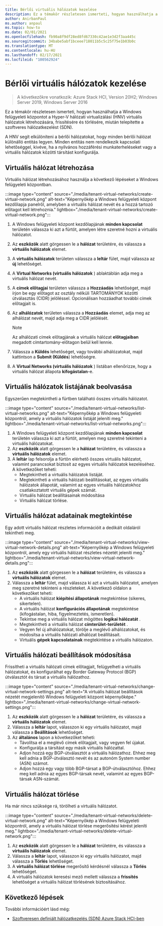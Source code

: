```yaml
---
title: Bérlői virtuális hálózatok kezelése
description: Ez a témakör részletesen ismerteti, hogyan használhatja a Windows felügyeleti központot a Hyper-V hálózati virtualizálási (HNV) virtuális hálózatok létrehozására, frissítésére és törlésére, miután telepítette a szoftveres hálózatkezelést (SDN).
author: AnirbanPaul
ms.author: anpaul
ms.topic: how-to
ms.date: 02/01/2021
ms.openlocfilehash: fb90a8f9df28ed8fd67330c42ae1e3d2f3aa445c
ms.sourcegitcommit: 34babe5abf1bceee718011b5c5c25f75e1b03b0c
ms.translationtype: MT
ms.contentlocale: hu-HU
ms.lasthandoff: 02/17/2021
ms.locfileid: "100562924"
---
```

# <a name="manage-tenant-virtual-networks"></a>Bérlői virtuális hálózatok kezelése

>A következőkre vonatkozik: Azure Stack HCI, Version 20H2; Windows Server 2019, Windows Server 2016

Ez a témakör részletesen ismerteti, hogyan használhatja a Windows felügyeleti központot a Hyper-V hálózati virtualizálási (HNV) virtuális hálózatok létrehozására, frissítésére és törlésére, miután telepítette a szoftveres hálózatkezelést (SDN).

A HNV segít elkülöníteni a bérlői hálózatokat, hogy minden bérlői hálózat különálló entitás legyen. Minden entitás nem rendelkezik kapcsolati lehetőséggel, kivéve, ha a nyilvános hozzáférési munkaterheléseket vagy a virtuális hálózatok közötti társítást konfigurálja.

## <a name="create-a-virtual-network"></a>Virtuális hálózat létrehozása
Virtuális hálózat létrehozásához használja a következő lépéseket a Windows felügyeleti központban.

:::image type="content" source="./media/tenant-virtual-networks/create-virtual-network.png" alt-text="Képernyőkép a Windows felügyeleti központ kezdőlapja panelről, amelyben a virtuális hálózat nevét és a hozzá tartozó előtagot kell létrehoznia." lightbox="./media/tenant-virtual-networks/create-virtual-network.png":::

1. A Windows felügyeleti központ kezdőlapjának **minden kapcsolat** területén válassza ki azt a fürtöt, amelyen létre szeretné hozni a virtuális hálózatot.
1. Az **eszközök** alatt görgessen le a **hálózat** területére, és válassza a **virtuális hálózatok** elemet.
1. A **virtuális hálózatok** területen válassza a **leltár** fület, majd válassza az **új** lehetőséget.
1. A **Virtual Networks (virtuális hálózatok** ) ablaktáblán adja meg a virtuális hálózat nevét.
1. A **címek előtagjai** területen válassza a **Hozzáadás** lehetőséget, majd írjon be egy előtagot az osztály nélküli TARTOMÁNYOK közötti útválasztás (CIDR) jelöléssel. Opcionálisan hozzáadhat további címek előtagjait is.
1. Az **alhálózatok** területen válassza a **Hozzáadás** elemet, adja meg az alhálózat nevét, majd adja meg a CIDR jelölését.

   >[!NOTE]
   > Az alhálózati címek előtagjának a virtuális hálózat **előtagjaiban** megadott címtartomány-előtagon belül kell lennie.

1. Válassza a **Küldés** lehetőséget, vagy további alhálózatokat, majd kattintson a **Submit (Küldés**) lehetőségre.
1. A **Virtual Networks (virtuális hálózatok** ) listában ellenőrizze, hogy a virtuális hálózat állapota **kifogástalan**-e.

## <a name="get-a-list-of-virtual-networks"></a>Virtuális hálózatok listájának beolvasása
Egyszerűen megtekintheti a fürtben található összes virtuális hálózatot.

:::image type="content" source="./media/tenant-virtual-networks/list-virtual-networks.png" alt-text="Képernyőkép a Windows felügyeleti központról, amely a virtuális hálózatok listáját jeleníti meg." lightbox="./media/tenant-virtual-networks/list-virtual-networks.png":::

1. A Windows felügyeleti központ kezdőlapjának **minden kapcsolat** területén válassza ki azt a fürtöt, amelyen meg szeretné tekinteni a virtuális hálózatokat.
1. Az **eszközök** alatt görgessen le a **hálózat** területére, és válassza a **virtuális hálózatok** elemet.
1. A **leltár** lap felsorolja a fürtön elérhető összes virtuális hálózatot, valamint parancsokat biztosít az egyes virtuális hálózatok kezeléséhez. A következőket teheti:
    - Megtekintheti a virtuális hálózatok listáját.
    - Megtekintheti a virtuális hálózati beállításokat, az egyes virtuális hálózatok állapotát, valamint az egyes virtuális hálózatokhoz csatlakoztatott virtuális gépek számát.
    - Virtuális hálózat beállításainak módosítása
    - Virtuális hálózat törlése.

## <a name="view-virtual-network-details"></a>Virtuális hálózat adatainak megtekintése
Egy adott virtuális hálózat részletes információit a dedikált oldaláról tekintheti meg.

:::image type="content" source="./media/tenant-virtual-networks/view-virtual-network-details.png" alt-text="Képernyőkép a Windows felügyeleti központról, amely egy virtuális hálózat részletes nézetét jeleníti meg." lightbox="./media/tenant-virtual-networks/view-virtual-network-details.png":::

1. Az **eszközök** alatt görgessen le a **hálózat** területére, és válassza a **virtuális hálózatok** elemet.
1. Válassza a **leltár** fület, majd válassza ki azt a virtuális hálózatot, amelyen meg szeretné tekinteni a részleteket. A következő oldalon a következőket teheti:
    - A virtuális hálózat **kiépítési állapotának** megtekintése (sikeres, sikertelen).
    - A virtuális hálózat **konfigurációs állapotának** megtekintése (kifogástalan, hiba, figyelmeztetés, ismeretlen).
    - Tekintse meg a virtuális hálózat mögöttes **logikai hálózatát** .
    - Megtekintheti a virtuális hálózat **címterület-területét** .
    - Vegyen fel új alhálózatokat, törölje a meglévő alhálózatokat, és módosítsa a virtuális hálózati alhálózat beállításait.
    - Virtuális **gépek kapcsolatainak** megtekintése a virtuális hálózaton.

## <a name="change-virtual-network-settings"></a>Virtuális hálózati beállítások módosítása
Frissítheti a virtuális hálózati címek előtagjait, felügyelheti a virtuális hálózatokat, és konfigurálhat egy Border Gateway Protocol (BGP) útválasztót és társat a virtuális hálózathoz.

:::image type="content" source="./media/tenant-virtual-networks/change-virtual-network-settings.png" alt-text="A virtuális hálózat beállítások nézetét megjelenítő Windows felügyeleti központ képernyőképe." lightbox="./media/tenant-virtual-networks/change-virtual-network-settings.png":::

1. Az **eszközök** alatt görgessen le a **hálózat** területére, és válassza a **virtuális hálózatok** elemet.
1. Válassza a **leltár** lapot, válasszon ki egy virtuális hálózatot, majd válassza a **Beállítások** lehetőséget.
1. Az **általános** lapon a következőket teheti:
    - Távolítsa el a meglévő címek előtagjait, vagy vegyen fel újakat.
    - Konfigurálja a társítást egy másik virtuális hálózattal.
    - Adjon hozzá egy BGP-útválasztót a virtuális hálózathoz. Ehhez meg kell adnia a BGP-útválasztó nevét és az autonóm System number (ASN) számot.
    - Adjon hozzá egy vagy több BGP-társat a BGP-útválasztóhoz. Ehhez meg kell adnia az egyes BGP-társak nevét, valamint az egyes BGP-társak ASN-számát.

## <a name="delete-a-virtual-network"></a>Virtuális hálózat törlése
Ha már nincs szüksége rá, törölheti a virtuális hálózatot.

:::image type="content" source="./media/tenant-virtual-networks/delete-virtual-network.png" alt-text="Képernyőkép a Windows felügyeleti központról, amely a virtuális hálózat törlése megerősítési kérést jeleníti meg." lightbox="./media/tenant-virtual-networks/delete-virtual-network.png":::

1. Az **eszközök** alatt görgessen le a **hálózat** területére, és válassza a **virtuális hálózatok** elemet.
1. Válassza a **leltár** lapot, válasszon ki egy virtuális hálózatot, majd válassza a **Törlés** lehetőséget.
1. A **virtuális hálózat törlése** megerősítő kérdésnél válassza a **Törlés** lehetőséget.
1. A virtuális hálózatok keresési mező mellett válassza a **frissítés** lehetőséget a virtuális hálózat törlésének biztosításához.

## <a name="next-steps"></a>Következő lépések
További információért lásd még:
- [Szoftveresen definiált hálózatkezelés (SDN) Azure Stack HCI-ben](../concepts/software-defined-networking.md)
